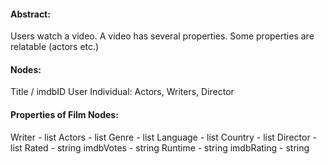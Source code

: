 #### Abstract:

Users watch a video. 
A video has several properties.
Some properties are relatable (actors etc.)

#### Nodes:

Title / imdbID
User
Individual: Actors, Writers, Director

#### Properties of Film Nodes:

Writer - list
Actors - list
Genre - list
Language - list
Country - list
Director - list
Rated - string
imdbVotes - string
Runtime - string
imdbRating - string